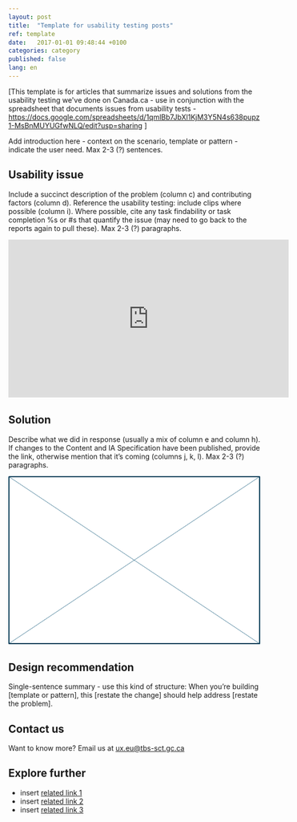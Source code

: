 ```yaml
---
layout: post
title:  "Template for usability testing posts"
ref: template
date:   2017-01-01 09:48:44 +0100
categories: category
published: false
lang: en
---
```


\[This template is for articles that summarize issues and solutions from the usability testing we've done on Canada.ca - use in conjunction with the spreadsheet that documents issues from usability tests - https://docs.google.com/spreadsheets/d/1qmlBb7JbXl1KjM3Y5N4s638pupz1-MsBnMUYUGfwNLQ/edit?usp=sharing \]

Add introduction here - context on the scenario, template or pattern - indicate the user need. Max 2-3 (?) sentences.

## Usability issue

Include a succinct description of the problem (column c) and contributing factors (column d). Reference the usability testing: include clips where possible (column i). Where possible, cite any task findability or task completion %s or #s that quantify the issue (may need to go back to the reports again to pull these). Max 2-3 (?) paragraphs.

<!--- To embed a video from Youtube, just grab the embed code and paste in your doc --->
<iframe width="560" height="315" src="https://www.youtube.com/embed/hvFE-49NYYE" frameborder="0" allowfullscreen></iframe>

## Solution

Describe what we did in response (usually a mix of column e and column h). If changes to the Content and IA Specification have been published, provide the link, otherwise mention that it’s coming (columns j, k, l). Max 2-3 (?) paragraphs.

<!--- to insert an image, upload the picture file to the images folder, then reference it using the following syntax --->
<img class="img-responsive" alt="Sample placeholder image" src="/images/sample-echantillon-685x458px.png">

## Design recommendation

Single-sentence summary - use this kind of structure: When you’re building \[template or pattern\], this \[restate the change\] should help address \[restate the problem\].

## Contact us

Want to know more? Email us at ux.eu@tbs-sct.gc.ca

## Explore further

* insert [related link 1](http://../#)
* insert [related link 2](http://../#)
* insert [related link 3](http://../#)
